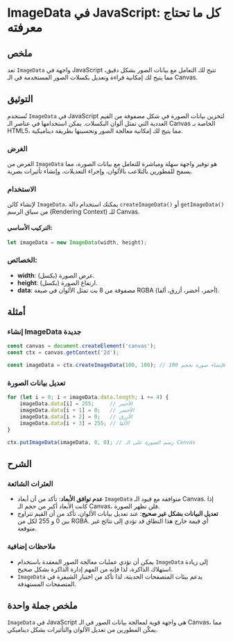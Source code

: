 <!--
Meta Description: # ImageData في JavaScript: كل ما تحتاج معرفته ## ملخص تعد `ImageData` واجهة في JavaScript تتيح لك التعامل مع بيانات الصور بشكل دقيق، مما يتيح لك إمكان...
Meta Keywords: imagedata, canvas, javascript, الصورة, بيانات
-->

# ImageData في JavaScript: كل ما تحتاج معرفته

## ملخص
تعد `ImageData` واجهة في JavaScript تتيح لك التعامل مع بيانات الصور بشكل دقيق، مما يتيح لك إمكانية قراءة وتعديل بكسلات الصور المستخدمة في الـ Canvas.

## التوثيق
تُستخدم `ImageData` في JavaScript لتخزين بيانات الصورة في شكل مصفوفة من القيم العددية التي تمثل ألوان البكسلات. يمكن استخدامها في عناصر الـ Canvas الخاصة بـ HTML5، مما يتيح لك إمكانية معالجة الصور وتحسينها بطريقة ديناميكية.

### الغرض
الغرض من `ImageData` هو توفير واجهة سهلة ومباشرة للتعامل مع بيانات الصورة، مما يسمح للمطورين بالتلاعب بالألوان، وإجراء التعديلات، وإنشاء تأثيرات بصرية.

### الاستخدام
لإنشاء كائن `ImageData`، يمكنك استخدام دالة `createImageData()` أو `getImageData()` من سياق الرسم (Rendering Context) للـ Canvas. 

#### التركيب الأساسي:
```javascript
let imageData = new ImageData(width, height);
```

### الخصائص:
- **width**: عرض الصورة (بكسل).
- **height**: ارتفاع الصورة (بكسل).
- **data**: مصفوفة من 8 بت تمثل الألوان في صيغة RGBA (أحمر، أخضر، أزرق، ألفا).

## أمثلة
### إنشاء ImageData جديدة
```javascript
const canvas = document.createElement('canvas');
const ctx = canvas.getContext('2d');

const imageData = ctx.createImageData(100, 100); // إنشاء صورة بحجم 100x100 بكسل
```

### تعديل بيانات الصورة
```javascript
for (let i = 0; i < imageData.data.length; i += 4) {
    imageData.data[i] = 255;     // الأحمر
    imageData.data[i + 1] = 0;   // الأخضر
    imageData.data[i + 2] = 0;   // الأزرق
    imageData.data[i + 3] = 255; // الألفا
}

ctx.putImageData(imageData, 0, 0); // رسم الصورة على الـ Canvas
```

## الشرح
### العثرات الشائعة
- **عدم توافق الأبعاد**: تأكد من أن أبعاد `ImageData` متوافقة مع قيود الـ Canvas. إذا كانت الأبعاد أكبر من حجم الـ Canvas، فلن تظهر الصورة.
- **تعديل البيانات بشكل غير صحيح**: عند تعديل بيانات الألوان، تأكد من أن القيم تتراوح بين 0 و 255 لكل من RGBA. أي قيمة خارج هذا النطاق قد تؤدي إلى نتائج غير متوقعة.

### ملاحظات إضافية
- يمكن أن تؤدي عمليات معالجة الصور المعقدة باستخدام `ImageData` إلى زيادة استهلاك الذاكرة، لذا فإنه من المهم إدارة الذاكرة بشكل صحيح.
- `ImageData` يدعم بيئات المتصفحات الحديثة، لذا تأكد من اختبار الشيفرة في المتصفحات المستهدفة.

## ملخص جملة واحدة
`ImageData` في JavaScript هي واجهة قوية لمعالجة بيانات الصور في الـ Canvas، مما يمكّن المطورين من تعديل الألوان والتأثيرات بشكل ديناميكي.
